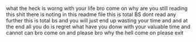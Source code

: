 what the heck is worng with your life bro come on why are you still reading this shit there is noting in this readme file this is total BS
dont read any further this is total bs and you will just end up wasting your time and and at the end all you do is regret what have you donw with your valuable time and cannot can bro come on and please 
bro why the hell come on please exit 
